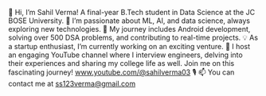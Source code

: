 👋 Hi, I’m Sahil Verma! A final-year B.Tech student in Data Science at the JC BOSE University.
🚀 I’m passionate about ML, AI, and data science, always exploring new technologies.
📱 My journey includes Android development, solving over 500 DSA problems, and contributing to real-time projects.
💡 As a startup enthusiast, I’m currently working on an exciting venture.
🌟 I host an engaging YouTube channel where I interview engineers, delving into their experiences and sharing my college life as well. Join me on this fascinating journey! www.youtube.com/@sahilverma03 🎙️
📫 You can contact me at ss123verma@gmail.com

<!---
itz-Sahil-Verma/itz-Sahil-Verma is a ✨ special ✨ repository because its `README.md` (this file) appears on your GitHub profile.
You can click the Preview link to take a look at your changes.
--->
